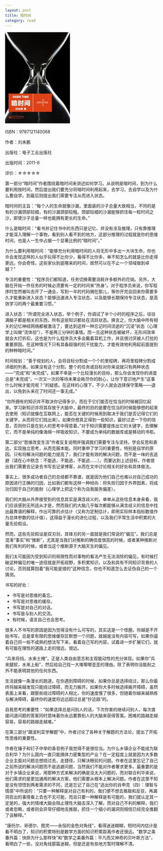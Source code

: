 ```yaml
---
layout: post
title: 暗时间
category: read
---
```

<img class="cover" title="9787121140068" src="/images/2012/06/9787121140068-214x300.jpg" alt="暗时间" width="214" height="300" />

ISBN：9787121140068

作者：刘未鹏

出版社：电子工业出版社

出版时间：2011-8

评价：☆☆☆☆☆

第一部分“暗时间”作者围绕着暗时间来讲述如何学习。从说明是暗时间，到为什么要利用按时间，然后提出我们要充分将暗时间利用起来，去学习，去自学以及为什么要自学。到最后则提出我们需要专注从而进入状态。

暗时间的主旨：“每个人的生命就像沙漏，里面装的沙子总量大致相当，不同的是有的沙漏颈部较细，有的沙漏颈部较粗。颈部较细的沙漏能够抓住每一粒时间之沙，即使沙子总量一样也能拥有更长的生命。”

什么是暗时间：“看书并记住书中的东西只是记忆、并没有涉及推理，只有靠推理才能深入理解一个事物，看到别人看不到的地方，这部分推理的过程就是你的思维时间，也是人一生中占据一个显著比例的“暗时间”。”

为什么要利用暗时间：“能够充分利用暗时间的人将无形中多出一大块生命，你也许会发现这样的人似乎玩得不比你少，看得不比你多，单不知怎么的就是比你走得更远。你会奇怪，这些家伙到底哪来的时间，居然可以在不止一个领域做到卓越？”

专注的重要性：“程序员们都知道，任务切换需要消耗许多额外的花销。另外，大脑在开始一件任务的时候必须要有一定的时间来“热身”。对于程序员来说，你写程序时忽然被叫去开了一通会，写到一半的代码搁在那儿，等你开完会回来你需要多久才能重新进入状态？能够迅速进入专注状态，以及能够长期保持专注状态，是高效学习的两个最重要习惯。”

进入状态：“所谓完全进入状态，举个例子，你调试了半个小时的程序之后，往往满脑子都是相关的东西，所有这些知识都处在活跃状态。换言之，你大脑中所有相关的记忆神经网络都被激活了，要达到这样一种忘记时间流逝的“沉浸”状态（心理学上叫做“流体验”），不是两三分钟的事情。而一旦这种状态被破坏，无形间效率就会大打折扣，这也是为什么程序员大多会戴着耳机工作，并且很讨厌被人打扰的重要原因。在这种情况下只有具备超强的抗干扰能力，才能有效地利用起前面提到的种种暗时间。”

时间规划：“善于规划的人，会将目标分割成一个个的里程碑，再将里程碑分割成详细的列表。如果没有这个分割，整个的任务或目标对你来说就只有两种状态——“完成”和“未完成”。如果不幸是一个比较漫长的目标，那么你会发现你的进度总是“未完成”，一次又一次的等待未果会耗尽你的耐心，让你下意识地产生“这事什么时候才能完呢？”的疑惑。在这样的心理下，不少人就会选择保守策略——退出，以免到头来花了时间还一事无成。”

“你所拥有的知识并不取决你记得多少，而在于它们能否在恰当的时候被回忆起来。学习新知识并将其存放于大脑中，最终的目的是要在恰当的时候能够想的起来去使用（知识就像在互联网上，能否在关键的时候用到取决于我们是否记得它们的关键字，从而将它们找出来）。如果你想真正得到一些知识，最好过滤一下你的信息，否则你只是在别人的思考中得意着。”对于知识需要提炼出它的关键字，去理解它，而不是单纯的像海绵一样吸收知识，不要成为单纯的数据库或是移动的书柜。

第二部分“思维改变生活”作者反复说明并强调我们需要专注与坚持，学会反思和表达，实现独立思考，从而克服本能。同时重申了学习的重要性，特别是自学的原因。只有将解决问题的能力提高了，我们才能有效的解决问题，而不是一味的去逃避（请在心中默念：不能逃，不能逃，不能逃……）。而要达到上述目标，作者提出我们需要去记录去书写去记录博客，从而在文中讨论相关的好处和具体做法。

事实上，很多成功者自己的总结都不靠谱，就是因为他们自己也难以对自己成功的原因进行正确的归因，比如我们都有这样一种倾向：将失败归因于外界因素，将成功归因于自己的能耐（心理学上把这个称为自我服务偏差）。

我们的大脑从外界接受到的信息其实是满含歧义的，单单从这些信息本身来看，我们应该感到无所适从才是，然而我们的大脑几乎每次都能够从满含歧义的信息中找出最靠谱的解释，作出可靠的点估计（又称为定制估计，即用实际样本指标数值作为总体参数的估计值），这得益于漫长的进化过程，以及我们平常生活中积累的大量先验假设。

然而，这些先验假设是双刃剑，其锋刃的另一面就是我们常说的“偏见”。我们总是混淆“事实”和“推断”，尤其是当我们对推断的确信度很高的时候，或者某种推断对我们有利的时候，或者当这个推断源于大脑天生的偏见。

我们太可能因为受到知识的局限性而对事物的看法产生无法消除的偏见，有时候打破这种偏见的唯一途径就是开拓视野，多积累知识，以及和具有不同知识背景的人讨论，否则就算抱着“我可能是错的”这种信念，你也不知道怎么去证伪自己的一个猜测。

书写的好处：

<ul>
	<li>书写是对思维的备忘。</li>
	<li>书写是对思维的缓存。</li>
	<li>书写是对自己的对话。</li>
	<li>书写是与别人的交流。</li>
	<li>有时候，语言自己也会思考。</li>
</ul>

很多人不书写的原因是因为觉得没有什么可写的，其实这是一个怪圈，你越是不开始书写，总是拿有限的思维缓存区默想一个问题，就越是没有内容可写，如果你逼着自己将一些不成熟的想法写下来，看着自己写的内容，试着进一步扩展它们，就有可能在理性的道路上走的很远，很远。

“兵来将挡，水来土掩”，正是人类自由意志和主观能动性的充分体现。如果你“兵来腿软，水来上船”，然后给自己找一大堆唧唧歪歪的理由。除了表明你没能耐之外不能表明其他的任何东西。

生活就像一条漫长的跑道，在你遇到障碍的时候，如果你总是选择绕过，那么你最终将越来越发现只能绕过障碍，而无力搬开。如果你大多时候选择搬开障碍，虽然表面上来看，跟那些绕过障碍的人相比，你的速度慢了很多，但随着你越来越熟练与解决障碍，最终你的速度将远远超过总是“抄近路”的。

自我思考的重要性：“如果选择总是问别人的话，下次你害的继续问别人，每次直接问道问题的答案同时意味着你永远要靠别人的大脑来获得答案。困难的路越走越容易，容易的路越走越难。”

在第三部分“跟波利亚学解题”中，作者讨论了各种关于解题的方法论，提出了开拓性思维的重要性。

作者在锤子和钉子中举的香皂例子我觉得不是很恰当。为什么乡镇企业不能成为联合利华？为什么国内一直只能搞体力密集型的产业？在一定程度上就是因为大多数企业主面对问题总想绕过去，走捷径，只解决眼前的问题。作者在这里忘记了自己之前所说的解决问题而不是逃避问题，当然我们不能对作者奢求更多。最重要的是对于乡镇企业来说，用那种方式来解决的确是没太大问题的，而对联合利华来说，他们需求的是更加通用的解决方案，他们需要从根本上解决问题。作者在这里不知是没有领悟到两者需求的不同，还是忘记了自己在“逃出你的肖申克（四）：理智与情感”中所说的：“只要一种解释是对自己有利的，我们便不想去推敲和反驳，再漏洞百出的事情看上去也不无可能，而且只要一种解释是有可能的，我们就认定其一定是的，强大的情绪大脑会阻止理性大脑去深入了解。而对自己不利的解释，我们或者忽略，或者则会异常仔细地去推敲，抓住一个细小的漏洞则相信已经完全推翻了该解释。”

“康托尔、哥德尔、图灵——永恒的金色对角线”，看得迷迷糊糊，短时间内估计是看不明白了，知识的积累特别是数学方面的知识积累距离作者还很远。“数学之美番外篇：快排为什么那样快”和“数学之美番外篇：平凡而又神奇的贝叶斯方法”，看明白了一些，没对角线那篇迷糊，但是还是有些地方暂时理解不清。
